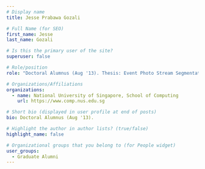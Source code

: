 ```yaml
---
# Display name
title: Jesse Prabawa Gozali

# Full Name (for SEO) 
first_name: Jesse
last_name: Gozali

# Is this the primary user of the site?
superuser: false

# Role/position
role: "Doctoral Alumnus (Aug '13). Thesis: Event Photo Stream Segmentation."

# Organizations/Affiliations
organizations:
  - name: National University of Singapore, School of Computing
    url: https://www.comp.nus.edu.sg

# Short bio (displayed in user profile at end of posts)
bio: Doctoral Alumnus (Aug '13). 

# Highlight the author in author lists? (true/false)
highlight_name: false

# Organizational groups that you belong to (for People widget)
user_groups:
  - Graduate Alumni
---
```

